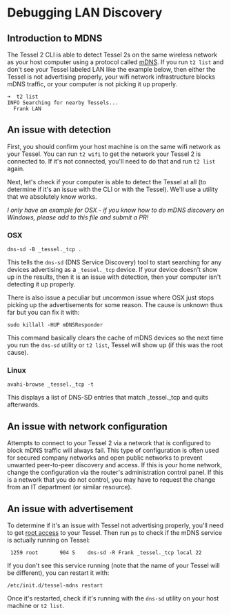 # Debugging LAN Discovery

## Introduction to MDNS

The Tessel 2 CLI is able to detect Tessel 2s on the same wireless network as your host computer using a protocol called [mDNS](https://en.wikipedia.org/wiki/Multicast_DNS). If you run `t2 list` and don't see your Tessel labeled LAN like the example below, then either the Tessel is not advertising properly, your wifi network infrastructure blocks mDNS traffic, or your computer is not picking it up properly.

```
➜  t2 list
INFO Searching for nearby Tessels...
  Frank LAN
```

## An issue with detection
First, you should confirm your host machine is on the same wifi network as your Tessel. You can run `t2 wifi` to get the network your Tessel 2 is connected to. If it's not connected, you'll need to do that and run `t2 list` again.

Next, let's check if your computer is able to detect the Tessel at all (to determine if it's an issue with the CLI or with the Tessel). We'll use a utility that we absolutely know works.

*I only have an example for OSX - if you know how to do mDNS discovery on Windows, please add to this file and submit a PR!*
### OSX
```
dns-sd -B _tessel._tcp .
```
This tells the `dns-sd` (DNS Service Discovery) tool to start searching for any devices advertising as a `_tessel._tcp` device. If your device doesn't show up in the results, then it is an issue with detection, then your computer isn't detecting it up properly.

There is also issue a peculiar but uncommon issue where OSX just stops picking up the advertisements for some reason. The cause is unknown thus far but you can fix it with:
```
sudo killall -HUP mDNSResponder
```
This command basically clears the cache of mDNS devices so the next time you run the `dns-sd` utility or `t2 list`, Tessel will show up (if this was the root cause).
### Linux
```
avahi-browse _tessel._tcp -t
```
This displays a list of DNS-SD entries that match _tessel._tcp and quits afterwards.

## An issue with network configuration
Attempts to connect to your Tessel 2 via a network that is configured to block mDNS traffic will always fail. This type of configuration is often used for secured company networks and open public networks to prevent unwanted peer-to-peer discovery and access. If this is your home network, change the configuration via the router's administration control panel. If this is a network that you do not control, you may have to request the change from an IT department (or similar resource).

## An issue with advertisement
To determine if it's an issue with Tessel not advertising properly, you'll need to get [root access](/Root_Access.html) to your Tessel. Then run `ps` to check if the mDNS service is actually running on Tessel:
```
 1259 root       904 S    dns-sd -R Frank _tessel._tcp local 22
```
If you don't see this service running (note that the name of your Tessel will be different), you can restart it with:
```
/etc/init.d/tessel-mdns restart
```
Once it's restarted, check if it's running with the `dns-sd` utility on your host machine or `t2 list`.
